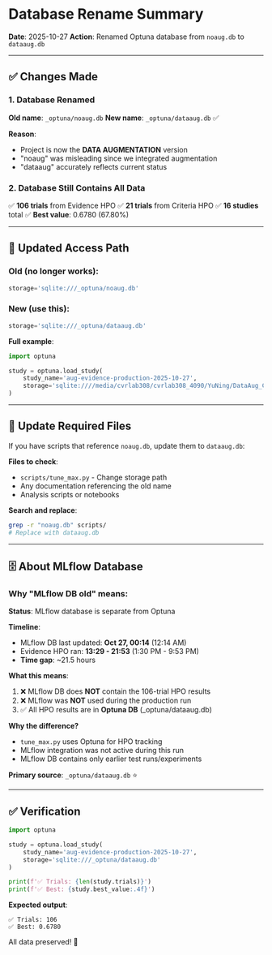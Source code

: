 # Database Rename Summary

**Date**: 2025-10-27
**Action**: Renamed Optuna database from `noaug.db` to `dataaug.db`

---

## ✅ Changes Made

### 1. Database Renamed

**Old name**: `_optuna/noaug.db`
**New name**: `_optuna/dataaug.db` ✅

**Reason**:
- Project is now the **DATA AUGMENTATION** version
- "noaug" was misleading since we integrated augmentation
- "dataaug" accurately reflects current status

### 2. Database Still Contains All Data

✅ **106 trials** from Evidence HPO
✅ **21 trials** from Criteria HPO
✅ **16 studies** total
✅ **Best value**: 0.6780 (67.80%)

---

## 🔧 Updated Access Path

### Old (no longer works):
```python
storage='sqlite:///_optuna/noaug.db'
```

### New (use this):
```python
storage='sqlite:///_optuna/dataaug.db'
```

**Full example**:
```python
import optuna

study = optuna.load_study(
    study_name='aug-evidence-production-2025-10-27',
    storage='sqlite:////media/cvrlab308/cvrlab308_4090/YuNing/DataAug_Criteria_Evidence/_optuna/dataaug.db'
)
```

---

## 📝 Update Required Files

If you have scripts that reference `noaug.db`, update them to `dataaug.db`:

**Files to check**:
- `scripts/tune_max.py` - Change storage path
- Any documentation referencing the old name
- Analysis scripts or notebooks

**Search and replace**:
```bash
grep -r "noaug.db" scripts/
# Replace with dataaug.db
```

---

## 🗄️ About MLflow Database

### Why "MLflow DB old" means:

**Status**: MLflow database is separate from Optuna

**Timeline**:
- MLflow DB last updated: **Oct 27, 00:14** (12:14 AM)
- Evidence HPO ran: **13:29 - 21:53** (1:30 PM - 9:53 PM)
- **Time gap**: ~21.5 hours

**What this means**:
1. ❌ MLflow DB does **NOT** contain the 106-trial HPO results
2. ❌ MLflow was **NOT** used during the production run
3. ✅ All HPO results are in **Optuna DB** (_optuna/dataaug.db)

**Why the difference?**
- `tune_max.py` uses Optuna for HPO tracking
- MLflow integration was not active during this run
- MLflow DB contains only earlier test runs/experiments

**Primary source**: `_optuna/dataaug.db` ⭐

---

## ✅ Verification

```python
import optuna

study = optuna.load_study(
    study_name='aug-evidence-production-2025-10-27',
    storage='sqlite:///_optuna/dataaug.db'
)

print(f'✅ Trials: {len(study.trials)}')
print(f'✅ Best: {study.best_value:.4f}')
```

**Expected output**:
```
✅ Trials: 106
✅ Best: 0.6780
```

All data preserved! 🎉
